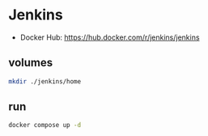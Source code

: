 
# Jenkins
* Docker Hub: https://hub.docker.com/r/jenkins/jenkins

## volumes
```bash
mkdir ./jenkins/home
```

## run
```bash
docker compose up -d
```
